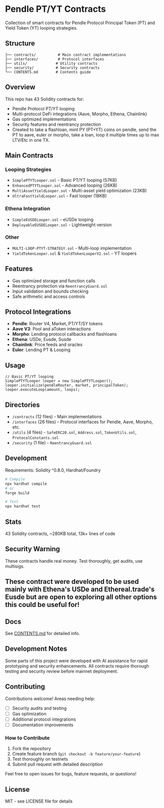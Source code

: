 # Pendle PT/YT Contracts 

Collection of smart contracts for Pendle Protocol Principal Token (PT) and Yield Token (YT) looping strategies.

## Structure

```
├── contracts/          # Main contract implementations
├── interfaces/         # Protocol interfaces 
├── utils/             # Utility contracts
├── security/          # Security contracts
└── CONTENTS.md        # Contents guide
```

## Overview

This repo has 43 Solidity contracts for:

- Pendle Protocol PT/YT looping 
- Multi-protocol DeFi integrations (Aave, Morpho, Ethena, Chainlink)
- Gas optimized implementations
- Security features and reentrancy protection
- Created to take a flashloan, mint PY (PT+YT) coins on pendle, send the PT to aave, euler or morpho, take a loan, loop it multiple times up to max LTV/Etc in one TX.

## Main Contracts

### Looping Strategies
- `SimplePTYTLooper.sol` - Basic PT/YT looping (57KB)
- `EnhancedPTYTLooper.sol` - Advanced looping (26KB) 
- `MultiAssetYieldLooper.sol` - Multi-asset yield optimization (23KB)
- `UltraFastYieldLooper.sol` - Fast looper (18KB)

### Ethena Integration
- `SimpleEUSDELooper.sol` - eUSDe looping 
- `DeployableEUSDELooper.sol` - Lightweight version 

### Other
- `MULTI-LOOP-PTYT-STRATEGY.sol` - Multi-loop implementation 
- `YieldTokenLooper.sol` & `YieldTokenLooperV2.sol` - YT loopers

## Features

- Gas optimized storage and function calls
- Reentrancy protection via `ReentrancyGuard.sol`
- Input validation and bounds checking
- Safe arithmetic and access controls

## Protocol Integrations

- **Pendle**: Router V4, Market, PT/YT/SY tokens
- **Aave V3**: Pool and aToken interactions  
- **Morpho**: Lending protocol callbacks and flashloans
- **Ethena**: USDe, Eusde, Susde
- **Chainlink**: Price feeds and oracles
- **Euler**: Lending PT & Looping


## Usage

```solidity
// Basic PT/YT looping
SimplePTYTLooper looper = new SimplePTYTLooper();
looper.initialize(pendleRouter, market, principalToken);
looper.executeLoop(amount, loops);
```

## Directories

- `/contracts` (12 files) - Main implementations
- `/interfaces` (26 files) - Protocol interfaces for Pendle, Aave, Morpho, etc.
- `/utils` (4 files) - `SafeERC20.sol`, `Address.sol`, `TokenUtils.sol`, `ProtocolConstants.sol`
- `/security` (1 file) - `ReentrancyGuard.sol`

## Development

Requirements: Solidity ^0.8.0, Hardhat/Foundry

```bash
# Compile
npx hardhat compile
# or
forge build

# Test
npx hardhat test
```

## Stats

43 Solidity contracts, ~280KB total, 13k+ lines of code

## Security Warning

These contracts handle real money. Test thoroughly, get audits, use multisigs.

## These contract were developed to be used mainly with Ethena's USDe and Ethereal.trade's Eusde but are open to exploring all other options this could be useful for!


## Docs

See [CONTENTS.md](./CONTENTS.md) for detailed info.


## Development Notes
Some parts of this project were developed with AI assistance for rapid prototyping and security enhancements. All contracts require thorough testing and security review before mainnet deployment.



## Contributing

Contributions welcome! Areas needing help:
- [ ] Security audits and testing
- [ ] Gas optimization 
- [ ] Additional protocol integrations
- [ ] Documentation improvements

### How to Contribute
1. Fork the repository
2. Create feature branch (`git checkout -b feature/your-feature`)
3. Test thoroughly on testnets
4. Submit pull request with detailed description

Feel free to open issues for bugs, feature requests, or questions!

## License
MIT - see LICENSE file for details
